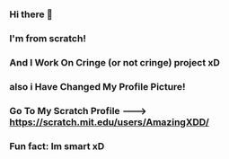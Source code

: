 ### Hi there 👋
### I'm from scratch!
### And I Work On Cringe (or not cringe) project xD
### also i  Have Changed My Profile Picture!
### Go To My Scratch Profile ---> https://scratch.mit.edu/users/AmazingXDD/
### Fun fact: Im smart xD
<!--
**AmazingXDD/AmazingXDD** is a ✨ _special_ ✨ repository because its `README.md` (this file) appears on your GitHub profile.

Here are some ideas to get you started:

- 🔭 I’m currently working on ...
- 🌱 I’m currently learning ...
- 👯 I’m looking to collaborate on ...
- 🤔 I’m looking for help with ...
- 💬 Ask me about ...
- 📫 How to reach me: ...
- 😄 Pronouns: ...
- ⚡ Fun fact: ...
-->
